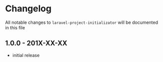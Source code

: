 # Changelog

All notable changes to `laravel-project-initializator` will be documented in this file

## 1.0.0 - 201X-XX-XX

- initial release
